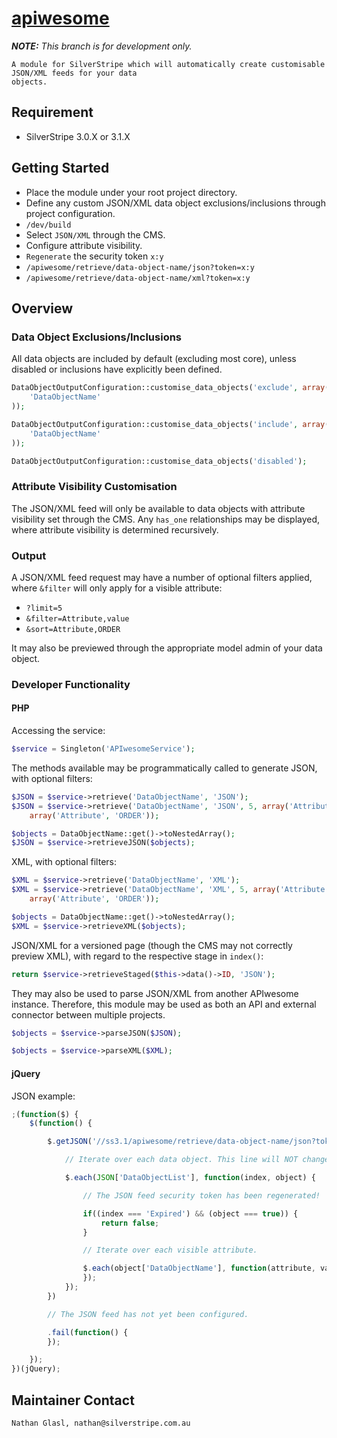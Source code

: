 # [apiwesome](https://github.com/nglasl)

_**NOTE:** This branch is for development only._

	A module for SilverStripe which will automatically create customisable JSON/XML feeds for your data
	objects.

## Requirement

* SilverStripe 3.0.X or 3.1.X

## Getting Started

* Place the module under your root project directory.
* Define any custom JSON/XML data object exclusions/inclusions through project configuration.
* `/dev/build`
* Select `JSON/XML` through the CMS.
* Configure attribute visibility.
* `Regenerate` the security token `x:y`
* `/apiwesome/retrieve/data-object-name/json?token=x:y`
* `/apiwesome/retrieve/data-object-name/xml?token=x:y`

## Overview

### Data Object Exclusions/Inclusions

All data objects are included by default (excluding most core), unless disabled or inclusions have explicitly been defined.

```php
DataObjectOutputConfiguration::customise_data_objects('exclude', array(
	'DataObjectName'
));
```

```php
DataObjectOutputConfiguration::customise_data_objects('include', array(
	'DataObjectName'
));
```

```php
DataObjectOutputConfiguration::customise_data_objects('disabled');
```

### Attribute Visibility Customisation

The JSON/XML feed will only be available to data objects with attribute visibility set through the CMS. Any `has_one` relationships may be displayed, where attribute visibility is determined recursively.

### Output

A JSON/XML feed request may have a number of optional filters applied, where `&filter` will only apply for a visible attribute:

* `?limit=5`
* `&filter=Attribute,value`
* `&sort=Attribute,ORDER`

It may also be previewed through the appropriate model admin of your data object.

### Developer Functionality

#### PHP

Accessing the service:

```php
$service = Singleton('APIwesomeService');
```

The methods available may be programmatically called to generate JSON, with optional filters:

```php
$JSON = $service->retrieve('DataObjectName', 'JSON');
$JSON = $service->retrieve('DataObjectName', 'JSON', 5, array('Attribute', 'value'),
	array('Attribute', 'ORDER'));
```

```php
$objects = DataObjectName::get()->toNestedArray();
$JSON = $service->retrieveJSON($objects);
```

XML, with optional filters:

```php
$XML = $service->retrieve('DataObjectName', 'XML');
$XML = $service->retrieve('DataObjectName', 'XML', 5, array('Attribute', 'value'),
	array('Attribute', 'ORDER'));
```

```php
$objects = DataObjectName::get()->toNestedArray();
$XML = $service->retrieveXML($objects);
```

JSON/XML for a versioned page (though the CMS may not correctly preview XML), with regard to the respective stage in `index()`:

```php
return $service->retrieveStaged($this->data()->ID, 'JSON');
```

They may also be used to parse JSON/XML from another APIwesome instance. Therefore, this module may be used as both an API and external connector between multiple projects.

```php
$objects = $service->parseJSON($JSON);
```

```php
$objects = $service->parseXML($XML);
```

#### jQuery

JSON example:

```javascript
;(function($) {
	$(function() {

		$.getJSON('//ss3.1/apiwesome/retrieve/data-object-name/json?token=' + token(), function(JSON) {

			// Iterate over each data object. This line will NOT change.

			$.each(JSON['DataObjectList'], function(index, object) {

				// The JSON feed security token has been regenerated!

				if((index === 'Expired') && (object === true)) {
					return false;
				}

				// Iterate over each visible attribute.

				$.each(object['DataObjectName'], function(attribute, value) {
				});
			});
		})

		// The JSON feed has not yet been configured.

		.fail(function() {
		});

	});
})(jQuery);
```

## Maintainer Contact

	Nathan Glasl, nathan@silverstripe.com.au

